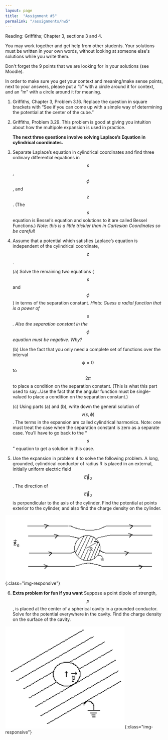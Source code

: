 ```yaml
---
layout: page
title:  "Assignment #5"
permalink: "/assignments/hw5"
---
```


Reading: Griffiths; Chapter 3, sections 3 and 4.


You may work together and get help from other students. Your solutions must be written in your own words, without looking at someone else's solutions while
you write them.

Don't forget the 9 points that we are looking for in your solutions (see Moodle).

In order to make sure you get your context and meaning/make sense points,
next to your answers, please put a “c” with a circle around it for context,
and an “m” with a circle around it for meaning.


1.   Griffiths, Chapter 3, Problem 3.16. Replace the question in square brackets with “See if you can come up with a simple way of determining the potential at the center of the cube.”

2.   Griffiths, Problem 3.29. 
This problem is good at giving you intuition about how the multipole expansion is used in practice. 

     **The next three questions involve solving Laplace’s Equation in cylindrical coordinates.**

3.   Separate Laplace’s equation in cylindrical coordinates and find three ordinary 
differential equations in $$s$$, $$\phi$$, and $$z$$. (The $$s$$ equation is Bessel’s 
equation and 
solutions to it are called Bessel Functions.) *Note: this is a little trickier 
than in Cartesian Coordinates so be careful!*

4.   Assume that a potential which satisfies Laplace’s equation is independent of the cylindrical coordinate, $$z$$.

     (a) Solve the remaining two equations ($$s$$ and $$\phi$$) in terms of the separation constant. 
     *Hints: Guess a radial function that is a power of $$s$$. Also the separation constant in the $$\phi$$ equation must be negative. Why?*

     (b) Use the fact that you only need a complete set of functions over the interval
$$\phi = 0$$ to $$2\pi$$ to place a condition on the separation constant.  (This is what this part used to say...Use the fact that the angular function must be single-valued to place a condition on the
separation constant.)

     (c) Using parts (a) and (b), write down the general solution of $$v(s, \phi)$$. The terms in the expansion
are called cylindrical harmonics. Note: one must treat the case when the separation
constant is zero as a separate case. You’ll have to go back to the “$$s$$” equation to get a
solution in this case.

5.    Use the expansion in problem 4 to solve the following problem. A long, 
grounded, cylindrical conductor of radius R is placed in an external, initially 
uniform electric field $$\vec{E}_0$$. The direction of  $$\vec{E}_0$$
is perpendicular to the axis of the cylinder. Find the potential at points exterior to the
cylinder, and also find the charge density on the cylinder.

![Cylindrical Conductor in Uniform E-field](HW3Prob6.png){:class="img-responsive"}

6.    **Extra problem for fun if you want** Suppose a point dipole of strength, $$p$$, 
is placed at the center of a spherical cavity in a grounded conductor.
Solve for the potential everywhere in the cavity. Find
the charge density on the surface of the cavity.

![Dipole in a Spherical Cavity](HW3Prob7.png){:class="img-responsive"}
